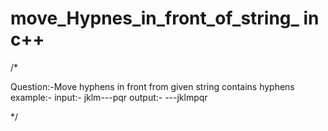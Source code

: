# move_Hypnes_in_front_of_string_ in c++

/*

Question:-Move hyphens in front from given string contains hyphens
example:- 
           input:-  jklm---pqr
          output:-  ---jklmpqr
             
*/

